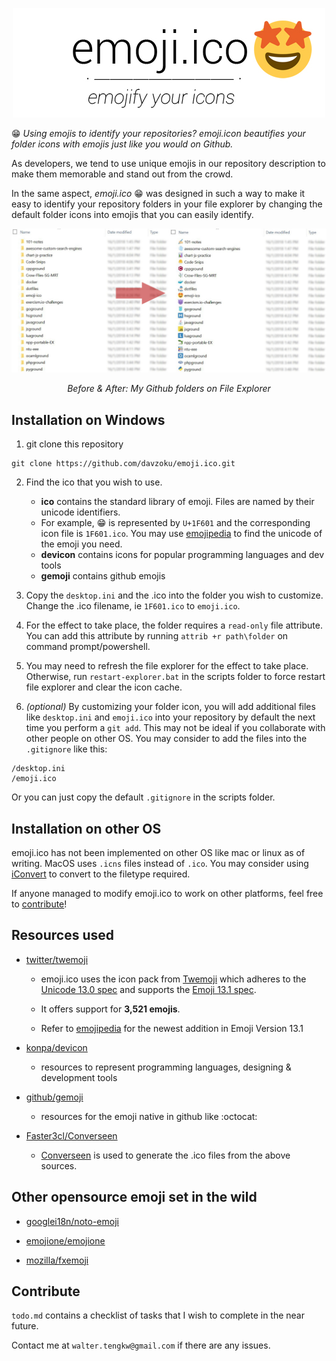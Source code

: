 <p align="center"> 
<img src="/images/header.jpg">
</p>

:grin: *Using emojis to identify your repositories? emoji.icon beautifies your folder icons with emojis just like you would on Github.*

As developers, we tend to use unique emojis in our repository description to make them memorable and stand out from the crowd.

In the same aspect, *emoji.ico* :grin: was designed in such a way to make it easy to identify your repository folders in your file explorer by changing the default folder icons into emojis that you can easily identify.

![](/images/screenshot.JPG)
<p align="center"> 
<i>Before & After: My Github folders on File Explorer</i>
</p>

## Installation on Windows

1. git clone this repository 
```
git clone https://github.com/davzoku/emoji.ico.git
```

2. Find the ico that you wish to use. 
	- **ico** contains the standard library of emoji. Files are named by their unicode identifiers. 
    - For example, :grin: is represented by `U+1F601` and the corresponding icon file is `1F601.ico`. You may use [emojipedia](https://emojipedia.org/) to find the unicode of the emoji you need.
    - **devicon** contains icons for popular programming languages and dev tools
    - **gemoji** contains github emojis
    
3. Copy the `desktop.ini` and the .ico into the folder you wish to customize. Change the .ico filename, ie `1F601.ico` to `emoji.ico`.

4. For the effect to take place, the folder requires a `read-only` file attribute. You can add this attribute by running `attrib +r path\folder` on command prompt/powershell.

5. You may need to refresh the file explorer for the effect to take place. Otherwise, run `restart-explorer.bat` in the scripts folder to force restart file explorer and clear the icon cache.

6. *(optional)* By customizing your folder icon, you will add additional files like `desktop.ini` and `emoji.ico` into your repository by default the next time you perform a `git add`. This may not be ideal if you collaborate with other people on other OS. You may consider to add the files into the `.gitignore` like this:

```
/desktop.ini
/emoji.ico
```
Or you can just copy the default `.gitignore` in the scripts folder.
 
## Installation on other OS 

emoji.ico has not been implemented on other OS like mac or linux as of writing. MacOS uses `.icns` files instead of `.ico`. You may consider using [iConvert](https://iconverticons.com/) to convert to the filetype required.

If anyone managed to modify emoji.ico to work on other platforms, feel free to [contribute](#contribute)!
 
## Resources used

+ [twitter/twemoji](https://github.com/twitter/twemoji)
	- emoji.ico uses the icon pack from [Twemoji](https://github.com/twitter/twemoji) which adheres to the [Unicode 13.0 spec](https://unicode.org/versions/Unicode13.0.0/)  and supports the [Emoji 13.1 spec](https://www.unicode.org/reports/tr51/tr51-19.html).

    - It offers support for **3,521 emojis**.

    - Refer to [emojipedia](https://emojipedia.org/emoji-13.1/) for the newest addition in Emoji Version 13.1
    
+ [konpa/devicon](https://github.com/konpa/devicon)
	- resources to represent programming languages, designing & development tools

+ [github/gemoji](https://github.com/github/gemoji)
	- resources for the emoji native in github like :octocat:
+ [Faster3cl/Converseen](https://github.com/Faster3ck/Converseen)
	- [Converseen](https://github.com/Faster3ck/Converseen) is used to generate the .ico files from the above sources.

## Other opensource emoji set in the wild

+ [googlei18n/noto-emoji](https://github.com/googlei18n/noto-emoji)

+ [emojione/emojione](https://github.com/emojione/emojione)

+ [mozilla/fxemoji](https://github.com/mozilla/fxemoji)

## Contribute

`todo.md` contains a checklist of tasks that I wish to complete in the near future.

Contact me at `walter.tengkw@gmail.com` if there are any issues.



